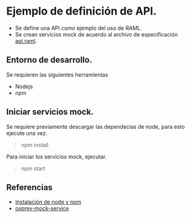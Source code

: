 # Ejemplo de definición de API.

* Se define una API como ejemplo del uso de _RAML_.
* Se crean servicios mock de acuerdo al archivo de especificación [api.raml](./api.raml).

## Entorno de desarrollo.

Se requieren las siguientes herramientas

* Nodejs
* npm


## Iniciar servicios mock.

Se requiere previamente descargar las dependecias de node, para esto ejecute una vez.

> npm install


Para iniciar los servicios mock, ejecutar.

> npm start


## Referencias
* [Instalación de node y npm](https://nodejs.org/es/download/)
* [osprey-mock-service](https://github.com/mulesoft-labs/osprey-mock-service)